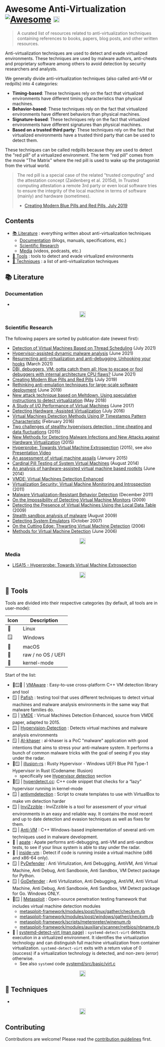 # Awesome Anti-Virtualization [![Awesome](https://awesome.re/badge.svg)](https://awesome.re) <a href="https://x.com/intent/post?text=Awesome Anti Virtualization - A curated list of awesome resources related to anti virtualization techniques.%0D%0Ahttps://github.com/standard3/awesome-anti-virtualization%0D%0A&hashtags=awesomelists%2Cantivm%2Cantivmdetection%2Cantivirtualization%2Ccybersecurity%2Cinfosec"><img src="https://img.shields.io/badge/Tweet--lightgrey?logo=x&style=social" alt="Tweet" height="20"/></a>

> A curated list of resources related to anti-virtualization techniques containing references to books, papers, blog posts, and other written resources.

Anti-virtualization techniques are used to detect and evade virtualized environments. These techniques are used by malware authors, anti-cheats and proprietary software among others to avoid detection by security researchers and analysts.

We generally divide anti-virtualization techniques (also called anti-VM or redpills) into 4 categories:

- **Timing-based**: These techniques rely on the fact that virtualized environments have different timing characteristics than physical machines.
- **Behavior-based**: These techniques rely on the fact that virtualized environments have different behaviors than physical machines.
- **Signature-based**: These techniques rely on the fact that virtualized environments have different signatures than physical machines.
- **Based on a trusted third party**: These techniques rely on the fact that virtualized environments have a trusted third party that can be used to detect them.

These techniques can be called redpills because they are used to detect the "red pill" of a virtualized environment. The term "red pill" comes from the movie "The Matrix" where the red pill is used to wake up the protagonist from the virtual world.

> The red pill is a special case of the related "trusted computing" and the attestation concept (Zaidenberg et al. 2015d), In Trusted computing attestation a remote 3rd party or even local software tries to ensure the integrity of the local machine in terms of software (mainly) and hardware (sometimes).
>
> - [Creating Modern Blue Pills and Red Pills, July 2019](https://www.researchgate.net/publication/334988761_Creating_Modern_Blue_Pills_and_Red_Pills)

## Contents

- [:books: Literature](#books-literature) : everything written about anti-virtualization techniques
  - [Documentation](#documentation) (blogs, manuals, specifications, etc.)
  - [Scientific Research](#scientific-research)
  - [Media](#media) (videos, podcasts, etc.)
- [:wrench: Tools](#wrench-tools) : tools to detect and evade virtualized environments
- [:jigsaw: Techniques](#jigsaw-techniques) : a list of anti-virtualization techniques

## :books: Literature

### Documentation

-

<p align="center"><a href="#contents"><img src="https://img.shields.io/badge/Back%20to%20top--lightgrey?style=social" alt="Back to top" height="20"/></a></p>

### Scientific Research

The following papers are sorted by publication date (newest first):

- [Detection of Virtual Machines Based on Thread Scheduling](https://github.com/kernelwernel/VMAware/blob/d7fa59e1fa7e7a155c24c374a73a51889562e840/papers/Detection%20of%20Virtual%20Machines%20Based%20on%20Thread%20Scheduling.pdf) (July 2021)
- [Hypervisor-assisted dynamic malware analysis](https://cybersecurity.springeropen.com/articles/10.1186/s42400-021-00083-9#Sec11) (June 2021)
- [Resurrecting anti-virtualization and anti-debugging: Unhooking your hooks](http://eprints.bournemouth.ac.uk/34823/1/Anti_forensics.pdf) (March 2021)
- [DBI, debuggers, VM: gotta catch them all: How to escape or fool debuggers with internal architecture CPU flaws?](https://www.researchgate.net/publication/349062549_DBI_debuggers_VM_gotta_catch_them_all_How_to_escape_or_fool_debuggers_with_internal_architecture_CPU_flaws) (June 2021)
- [Creating Modern Blue Pills and Red Pills](https://www.researchgate.net/publication/334988761_Creating_Modern_Blue_Pills_and_Red_Pills) (July 2019)
- [Rethinking anti-emulation techniques for large-scale software deployment](https://daehee87.github.io/data/qemu.pdf) (June 2019)
- [New attack technique based on Meltdown. Using speculative instructions to detect virtualization](https://sudonull.com/post/58475-New-attack-technique-based-on-Meltdown-Using-speculative-instructions-for-detecting-virtualization-B) (May 2018)
- [A Study of I/O Performance of Virtual Machines](https://ieeexplore.ieee.org/stamp/stamp.jsp?tp=&arnumber=8429117) (June 2017)
- [Detecting Hardware -Assisted Virtualization](https://christian-rossow.de/publications/detectvt-dimva2016.pdf) (July 2016)
- [Virtual Machines Detection Methods Using IP Timestamps Pattern Characteristic](https://www.researchgate.net/publication/297726086_Virtual_Machines_Detection_Methods_Using_IP_Timestamps_Pattern_Characteristic) (February 2016)
- [Two challenges of stealthy hypervisors detection : time cheating and data fluctuations](https://arxiv.org/pdf/1506.04131) (2015)
- [New Methods for Detecting Malware Infections and New Attacks against Hardware Virtualization](https://repozitorium.omikk.bme.hu/items/4c76e047-9d2e-4196-a6c5-e7837c350bc6) (2015)
- [Hyperprobe: Towards Virtual Machine Extrospection](https://www.usenix.org/system/files/conference/lisa15/lisa15-paper-xiao.pdf) (2015), see also [Presentation Video](https://www.usenix.org/conference/lisa15/conference-program/presentation/xiao)
- [An assessment of virtual machine assails](https://www.ijates.com/images/short_pdf/1421766783_P315-320.pdf) (January 2015)
- [Cardinal Pill Testing of System Virtual Machines](https://www.usenix.org/conference/usenixsecurity14/technical-sessions/presentation/shi) (August 2014)
- [An analysis of hardware-assisted virtual machine based rootkits](https://calhoun.nps.edu/server/api/core/bitstreams/9b32dd11-5ad8-4e1b-b085-f7fe27b13fc7/content) (June 2014)
- [VMDE: Virtual Machines Detection Enhanced](https://www.heise.de/downloads/18/1/1/8/3/5/5/9/vmde.pdf)
- [Virtualization Security: Virtual Machine Monitoring and Introspection](https://cdn.ttgtmedia.com/rms/pdf/RHUL_Tsifountidis_Final.pdf) (2011)
- [Malware Virtualization-Resistant Behavior Detection](https://ieeexplore.ieee.org/document/6121379) (December 2011)
- [On the Impossibility of Detecting Virtual Machine Monitors](https://link.springer.com/content/pdf/10.1007/978-3-642-01244-0_13.pdf) (2009)
- [Detecting the Presence of Virtual Machines Using the Local Data Table](https://www.ccoderun.ca/programming/2009-12-30_Virtualization/www.offensivecomputing.net_vm.pdf) (2009)
- [Stealth sandbox analysis of malware](https://repository.bilkent.edu.tr/server/api/core/bitstreams/b40cd415-b27e-4f79-acfd-f8b06d99d439/content) (August 2009)
- [Detecting System Emulators](https://link.springer.com/chapter/10.1007/978-3-540-75496-1_1) (October 2007)
- [On the Cutting Edge: Thwarting Virtual Machine Detection](https://handlers.sans.org/tliston/ThwartingVMDetection_Liston_Skoudis.pdf) (2006)
- [Methods for Virtual Machine Detection](http://charette.no-ip.com:81/programming/2009-12-30_Virtualization/www.s21sec.com_vmware-eng.pdf) (June 2006)

<p align="center"><a href="#contents"><img src="https://img.shields.io/badge/Back%20to%20top--lightgrey?style=social" alt="Back to top" height="20"/></a></p>

### Media

- [LISA15 - Hyperprobe: Towards Virtual Machine Extrospection](https://www.youtube.com/watch?v=dmSQ1R5WCJs)

<p align="center"><a href="#contents"><img src="https://img.shields.io/badge/Back%20to%20top--lightgrey?style=social" alt="Back to top" height="20"/></a></p>

## :wrench: Tools

Tools are divided into their respective categories (by default, all tools are in user-mode):

| Icon | Description |
| --- | --- |
| 🐧 | Linux |
| 🪟 | Windows |
| 🍏 | macOS |
| 💽 | raw / no OS / UEFI |
| 🚀 | kernel-mode |

Start of the list:

- 🐧🪟🍏 | [VMAware](https://github.com/kernelwernel/VMAware) : Easy-to-use cross-platform C++ VM detection library and tool
- 🪟 | [Pafish](https://github.com/a0rtega/pafish) : testing tool that uses different techniques to detect virtual machines and malware analysis environments in the same way that malware families do.
- 🪟 | [VMDE](https://github.com/hfiref0x/VMDE) : Virtual Machines Detection Enhanced, source from VMDE paper, adapted to 2015.
- 🪟 | [Hypervision-Detection](https://github.com/void-stack/Hypervisor-Detection) : Detects virtual machines and malware analysis environments
- 🪟 | [Al-khaser](https://github.com/ayoubfaouzi/al-khaser) : al-khaser is a PoC "malware" application with good intentions that aims to stress your anti-malware system. It performs a bunch of common malware tricks with the goal of seeing if you stay under the radar.
- 💽🪟 | [illusion-rs](https://github.com/memN0ps/illusion-rs) : Rusty Hypervisor - Windows UEFI Blue Pill Type-1 Hypervisor in Rust (Codename: Illusion)
  - specifically see [Hypervisor detection](https://github.com/memN0ps/illusion-rs?tab=readme-ov-file#hypervisor-detection) section
- 🚀🪟 | [hyperdetect.cc](https://gist.github.com/drew-gpf/d31840bebbbb1ff1d112a6f46e162c05): C++ code snippet that checks for a “lazy” hypervisor running in kernel-mode
- 🪟 | [antivmdetection](https://github.com/nsmfoo/antivmdetection) : Script to create templates to use with VirtualBox to make vm detection harder
- 🪟 | [InviZzzible](https://github.com/CheckPointSW/InviZzzible) : InviZzzible is a tool for assessment of your virtual environments in an easy and reliable way. It contains the most recent and up to date detection and evasion techniques as well as fixes for them.
- 🪟 | [Anti-VM](https://github.com/Print3M/Anti-VM) : C++ Windows-based implementation of several anti-vm techniques used in malware development.
- 🐧 | [apate](https://github.com/vim951/apate) : Apate performs anti-debugging, anti-VM and anti-sandbox tests, to see if your linux system is able to stay under the radar.
- 🐧 | [inside-vm](https://github.com/PicoJr/inside-vm) : Detect if code is running inside a virtual machine (x86 and x86-64 only).
- 🪟 | [PyDefender](https://github.com/EvilBytecode/PyDefender/tree/main) : Anti Virtulization, Anti Debugging, AntiVM, Anti Virtual Machine, Anti Debug, Anti Sandboxie, Anti Sandbox, VM Detect package for Python.
- 🪟 | [GoDefender](https://github.com/EvilBytecode/GoDefender/) : Anti Virtulization, Anti Debugging, AntiVM, Anti Virtual Machine, Anti Debug, Anti Sandboxie, Anti Sandbox, VM Detect package for Go. Windows ONLY.
- 🐧🪟 | [Metasploit](https://www.metasploit.com/) : Open-source penetration testing framework that includes virtual machine detection modules
  - [metasploit-framework/modules/post/linux/gather/checkvm.rb](https://github.com/rapid7/metasploit-framework/blob/master/modules/post/linux/gather/checkvm.rb)
  - [metasploit-framework/modules/post/windows/gather/checkvm.rb](https://github.com/rapid7/metasploit-framework/blob/master/modules/post/windows/gather/checkvm.rb)
  - [metasploit-framework/scripts/meterpreter/winenum.rb](https://github.com/rapid7/metasploit-framework/blob/master/scripts/meterpreter/winenum.rb#L182)
  - [metasploit-framework/modules/auxiliary/scanner/netbios/nbname.rb](https://github.com/rapid7/metasploit-framework/blob/master/modules/auxiliary/scanner/netbios/nbname.rb#L92)
- 🐧 | [systemd-detect-virt (man page)](https://www.freedesktop.org/software/systemd/man/latest/systemd-detect-virt.html) : `systemd-detect-virt` detects execution in a virtualized environment. It identifies the virtualization technology and can distinguish full machine virtualization from container virtualization. `systemd-detect-virt` exits with a return value of 0 (success) if a virtualization technology is detected, and non-zero (error) otherwise.
  - See also `systemd` code [systemd/src/basic/virt.c](https://github.com/systemd/systemd/blob/main/src/basic/virt.c#L24)

<p align="center"><a href="#contents"><img src="https://img.shields.io/badge/Back%20to%20top--lightgrey?style=social" alt="Back to top" height="20"/></a></p>

## :jigsaw: Techniques

-

<p align="center"><a href="#contents"><img src="https://img.shields.io/badge/Back%20to%20top--lightgrey?style=social" alt="Back to top" height="20"/></a></p>

## Contributing

Contributions are welcome! Please read the [contribution guidelines](CONTRIBUTING.md) first.
